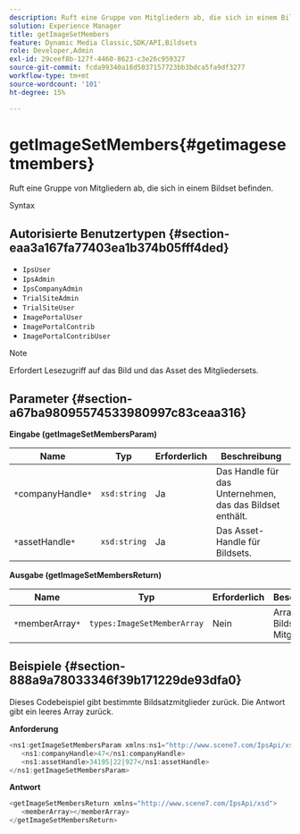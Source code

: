 ```yaml
---
description: Ruft eine Gruppe von Mitgliedern ab, die sich in einem Bildset befinden.
solution: Experience Manager
title: getImageSetMembers
feature: Dynamic Media Classic,SDK/API,Bildsets
role: Developer,Admin
exl-id: 29ceef8b-127f-4460-8623-c3e26c959327
source-git-commit: fcda99340a18d5037157723bb3bdca5fa9df3277
workflow-type: tm+mt
source-wordcount: '101'
ht-degree: 15%

---
```


# getImageSetMembers{#getimagesetmembers}

Ruft eine Gruppe von Mitgliedern ab, die sich in einem Bildset befinden.

Syntax

## Autorisierte Benutzertypen {#section-eaa3a167fa77403ea1b374b05fff4ded}

* `IpsUser`
* `IpsAdmin`
* `IpsCompanyAdmin`
* `TrialSiteAdmin`
* `TrialSiteUser`
* `ImagePortalUser`
* `ImagePortalContrib`
* `ImagePortalContribUser`

>[!NOTE]
>
>Erfordert Lesezugriff auf das Bild und das Asset des Mitgliedersets.

## Parameter {#section-a67ba98095574533980997c83ceaa316}

**Eingabe (getImageSetMembersParam)**

| Name | Typ | Erforderlich | Beschreibung |
|---|---|---|---|
| `*`companyHandle`*` | `xsd:string` | Ja | Das Handle für das Unternehmen, das das Bildset enthält. |
| `*`assetHandle`*` | `xsd:string` | Ja | Das Asset-Handle für Bildsets. |

**Ausgabe (getImageSetMembersReturn)**

| Name | Typ | Erforderlich | Beschreibung |
|---|---|---|---|
| `*`memberArray`*` | `types:ImageSetMemberArray` | Nein | Array von Bildset-Mitgliedern. |

## Beispiele {#section-888a9a78033346f39b171229de93dfa0}

Dieses Codebeispiel gibt bestimmte Bildsatzmitglieder zurück. Die Antwort gibt ein leeres Array zurück.

**Anforderung**

```java
<ns1:getImageSetMembersParam xmlns:ns1="http://www.scene7.com/IpsApi/xsd">
   <ns1:companyHandle>47</ns1:companyHandle>
   <ns1:assetHandle>34195|22|927</ns1:assetHandle>
</ns1:getImageSetMembersParam>
```

**Antwort**

```java
<getImageSetMembersReturn xmlns="http://www.scene7.com/IpsApi/xsd">
   <memberArray></memberArray>
</getImageSetMembersReturn>
```
